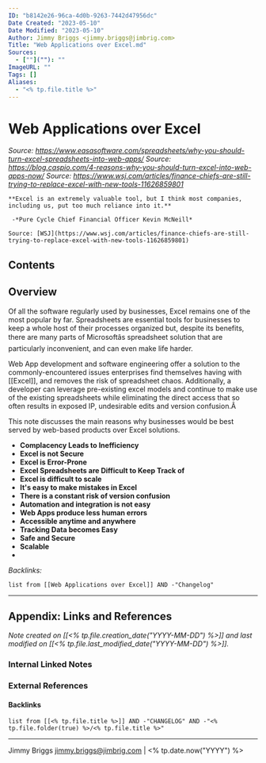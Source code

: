 ```yaml
---
ID: "b8142e26-96ca-4d0b-9263-7442d47956dc"
Date Created: "2023-05-10"
Date Modified: "2023-05-10"
Author: Jimmy Briggs <jimmy.briggs@jimbrig.com>
Title: "Web Applications over Excel.md"
Sources: 
  - [""](""): ""
ImageURL: ""
Tags: []
Aliases:
  - "<% tp.file.title %>"
---
```



# Web Applications over Excel

*Source: https://www.easasoftware.com/spreadsheets/why-you-should-turn-excel-spreadsheets-into-web-apps/*
*Source: https://blog.caspio.com/4-reasons-why-you-should-turn-excel-into-web-apps-now/*
*Source: https://www.wsj.com/articles/finance-chiefs-are-still-trying-to-replace-excel-with-new-tools-11626859801*


```ad-quote
**Excel is an extremely valuable tool, but I think most companies, including us, put too much reliance into it.**

 -*Pure Cycle Chief Financial Officer Kevin McNeill*

Source: [WSJ](https://www.wsj.com/articles/finance-chiefs-are-still-trying-to-replace-excel-with-new-tools-11626859801)
```
 

## Contents



## Overview

Of all the software regularly used by businesses, Excel remains one of the most popular by far. Spreadsheets are essential tools for businesses to keep a whole host of their processes organized but, despite its benefits, there are many parts of Microsoftâs spreadsheet solution that are particularly inconvenient, and can even make life harder.

Web App development and software engineering offer a solution to the commonly-encountered issues enterprises find themselves having with [[Excel]], and removes the risk of spreadsheet chaos. Additionally, a developer can  leverage pre-existing excel models and continue to make use of the existing spreadsheets while eliminating the direct access that so often results in exposed IP, undesirable edits and version confusion.Â 

This note discusses the main reasons why businesses would be best served by web-based products over Excel solutions.

- **Complacency Leads to Inefficiency**
- **Excel is not Secure**
- **Excel is Error-Prone**
- **Excel Spreadsheets are Difficult to Keep Track of**
- **Excel is difficult to scale**
- **It's easy to make mistakes in Excel**
- **There is a constant risk of version confusion**
- **Automation and integration is not easy**
- **Web Apps produce less human errors**
- **Accessible anytime and anywhere**
- **Tracking Data becomes Easy**
- **Safe and Secure**
- **Scalable**
- 


*Backlinks:*

```dataview
list from [[Web Applications over Excel]] AND -"Changelog"
```

***

## Appendix: Links and References

*Note created on [[<% tp.file.creation_date("YYYY-MM-DD") %>]] and last modified on [[<% tp.file.last_modified_date("YYYY-MM-DD") %>]].*

### Internal Linked Notes

### External References

#### Backlinks

```dataview
list from [[<% tp.file.title %>]] AND -"CHANGELOG" AND -"<% tp.file.folder(true) %>/<% tp.file.title %>"
```


***

Jimmy Briggs <jimmy.briggs@jimbrig.com> | <% tp.date.now("YYYY") %>
